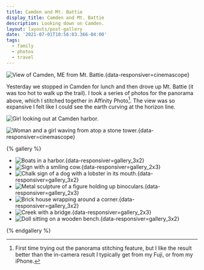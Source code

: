 ```yaml
---
title: Camden and Mt. Battie
display_title: Camden and Mt. Battie
description: Looking down on Camden.
layout: layouts/post-gallery
date: '2021-07-01T10:56:03.366-04:00'
tags:
  - family
  - photos
  - travel
---
```


![View of Camden, ME from Mt. Battie.](mt-battie-pano.jpg "Camden, ME, viewed from Mt. Battie"){data-responsiver=cinemascope}

Yesterday we stopped in Camden for lunch and then drove up Mt. Battie (it was too hot to walk up the trail). I took a series of photos for the panorama above, which I stitched together in Affinity Photo[^1]. The view was so expansive I felt like I could see the earth curving at the horizon line.

![Girl looking out at Camden harbor.](mt-battie-em.jpg "Em looking out on the harbor")

![Woman and a girl waving from atop a stone tower.](mt-battie-memorial-tower.jpg "Sophie and Debbie waving from atop the Memorial Tower"){data-responsiver=cinemascope}


{% gallery %}

* ![Boats in a harbor.](camden-1.jpg "Camden Harbor"){data-responsiver=gallery_3x2}
* ![Sign with a smiling cow.](camden-2.jpg){data-responsiver=gallery_2x3}
* ![Chalk sign of a dog with a lobster in its mouth.](camden-3.jpg "Even land dogs"){data-responsiver=gallery_3x2}
* ![Metal sculpture of a figure holding up binoculars.](camden-4.jpg "I see you"){data-responsiver=gallery_2x3}
* ![Brick house wrapping around a corner.](camden-5.jpg "Corner office"){data-responsiver=gallery_3x2}
* ![Creek with a bridge.](camden-6.jpg){data-responsiver=gallery_2x3}
* ![Doll sitting on a wooden bench.](camden-7.jpg "We walked by this very rapidly"){data-responsiver=gallery_3x2}

{% endgallery %}


[^1]: First time trying out the panorama stitching feature, but I like the result better than the in-camera result I typically get from my Fuji, or from my iPhone.